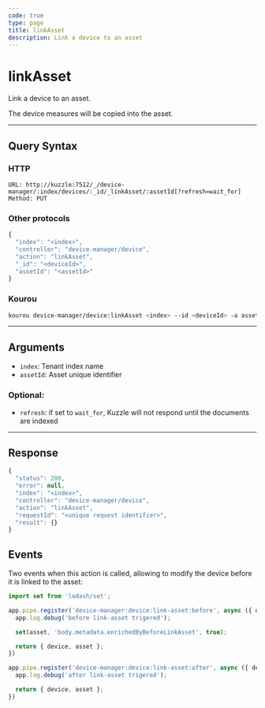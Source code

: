 ```yaml
---
code: true
type: page
title: linkAsset
description: Link a device to an asset
---
```


# linkAsset

Link a device to an asset.

The device measures will be copied into the asset.

---

## Query Syntax

### HTTP

```http
URL: http://kuzzle:7512/_/device-manager/:index/devices/:_id/_linkAsset/:assetId[?refresh=wait_for]
Method: PUT
```

### Other protocols

```js
{
  "index": "<index>",
  "controller": "device-manager/device",
  "action": "linkAsset",
  "_id": "<deviceId>",
  "assetId": "<assetId>"
}
```

### Kourou

```bash
kourou device-manager/device:linkAsset <index> --id <deviceId> -a assetId=<assetId>
```
---

## Arguments

- `index`: Tenant index name
- `assetId`: Asset unique identifier

### Optional:

- `refresh`: if set to `wait_for`, Kuzzle will not respond until the documents are indexed

---

## Response

```js
{
  "status": 200,
  "error": null,
  "index": "<index>",
  "controller": "device-manager/device",
  "action": "linkAsset",
  "requestId": "<unique request identifier>",
  "result": {}
}
```

## Events

Two events when this action is called, allowing to modify the device before it is linked to the asset:

```js
import set from 'lodash/set';

app.pipe.register('device-manager:device:link-asset:before', async ({ device, asset }) => {
  app.log.debug('before link-asset trigered');

  set(asset, 'body.metadata.enrichedByBeforeLinkAsset', true);

  return { device, asset };
})

app.pipe.register('device-manager:device:link-asset:after', async ({ device, asset }) => {
  app.log.debug('after link-asset trigered');

  return { device, asset };
})
```